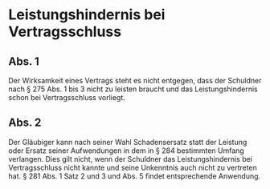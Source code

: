 # Leistungshindernis bei Vertragsschluss



## Abs. 1

 Der Wirksamkeit eines Vertrags steht es nicht entgegen, dass der Schuldner nach § 275 Abs. 1 bis 3 nicht zu leisten braucht und das Leistungshindernis schon bei Vertragsschluss vorliegt.

## Abs. 2

 Der Gläubiger kann nach seiner Wahl Schadensersatz statt der Leistung oder Ersatz seiner Aufwendungen in dem in § 284 bestimmten Umfang verlangen. Dies gilt nicht, wenn der Schuldner das Leistungshindernis bei Vertragsschluss nicht kannte und seine Unkenntnis auch nicht zu vertreten hat. § 281 Abs. 1 Satz 2 und 3 und Abs. 5 findet entsprechende Anwendung. 

